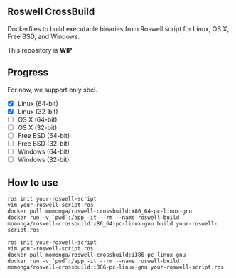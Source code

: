 
## Roswell CrossBuild

Dockerfiles to build executable binaries from Roswell script for Linux, OS X, Free BSD, and Windows.

This repository is **WIP**

## Progress

For now, we support only sbcl.

- [X] Linux (64-bit)
- [X] Linux (32-bit)
- [ ] OS X (64-bit)
- [ ] OS X (32-bit)
- [ ] Free BSD (64-bit)
- [ ] Free BSD (32-bit)
- [ ] Windows (64-bit)
- [ ] Windows (32-bit)

## How to use

```
ros init your-roswell-script
vim your-roswell-script.ros
docker pull momonga/roswell-crossbuild:x86_64-pc-linux-gnu
docker run -v `pwd`:/app -it --rm --name roswell-build momonga/roswell-crossbuild:x86_64-pc-linux-gnu build your-roswell-script.ros
```


```
ros init your-roswell-script
vim your-roswell-script.ros
docker pull momonga/roswell-crossbuild:i386-pc-linux-gnu
docker run -v `pwd`:/app -it --rm --name roswell-build momonga/roswell-crossbuild:i386-pc-linux-gnu your-roswell-script.ros
```